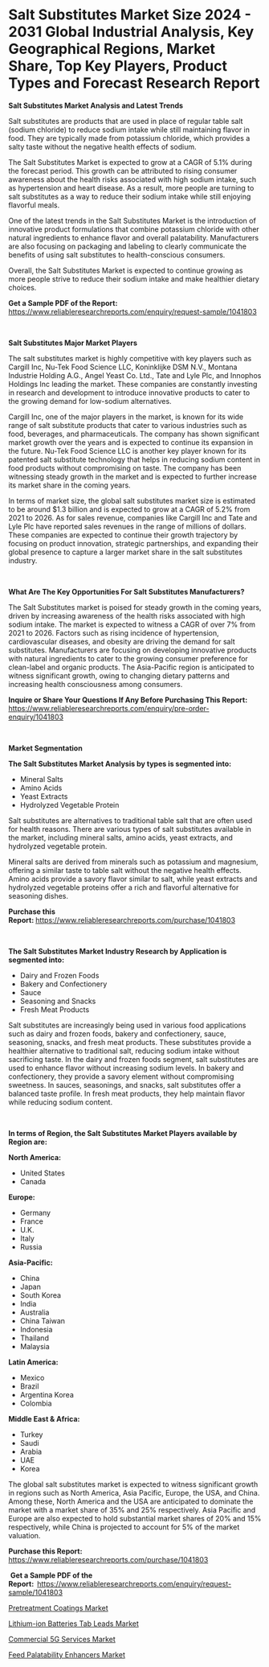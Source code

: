 <p><h1>Salt Substitutes Market Size 2024 - 2031 Global Industrial Analysis, Key Geographical Regions, Market Share, Top Key Players, Product Types and Forecast Research Report</h1></p><p><strong>Salt Substitutes Market Analysis and Latest Trends</strong></p>
<p><p>Salt substitutes are products that are used in place of regular table salt (sodium chloride) to reduce sodium intake while still maintaining flavor in food. They are typically made from potassium chloride, which provides a salty taste without the negative health effects of sodium.</p><p>The Salt Substitutes Market is expected to grow at a CAGR of 5.1% during the forecast period. This growth can be attributed to rising consumer awareness about the health risks associated with high sodium intake, such as hypertension and heart disease. As a result, more people are turning to salt substitutes as a way to reduce their sodium intake while still enjoying flavorful meals.</p><p>One of the latest trends in the Salt Substitutes Market is the introduction of innovative product formulations that combine potassium chloride with other natural ingredients to enhance flavor and overall palatability. Manufacturers are also focusing on packaging and labeling to clearly communicate the benefits of using salt substitutes to health-conscious consumers.</p><p>Overall, the Salt Substitutes Market is expected to continue growing as more people strive to reduce their sodium intake and make healthier dietary choices.</p></p>
<p><strong>Get a Sample PDF of the Report:&nbsp;</strong> <a href="https://www.reliableresearchreports.com/enquiry/request-sample/1041803">https://www.reliableresearchreports.com/enquiry/request-sample/1041803</a></p>
<p>&nbsp;</p>
<p><strong>Salt Substitutes Major Market Players</strong></p>
<p><p>The salt substitutes market is highly competitive with key players such as Cargill Inc, Nu-Tek Food Science LLC, Koninklijke DSM N.V., Montana Industrie Holding A.G., Angel Yeast Co. Ltd., Tate and Lyle Plc, and Innophos Holdings Inc leading the market. These companies are constantly investing in research and development to introduce innovative products to cater to the growing demand for low-sodium alternatives.</p><p>Cargill Inc, one of the major players in the market, is known for its wide range of salt substitute products that cater to various industries such as food, beverages, and pharmaceuticals. The company has shown significant market growth over the years and is expected to continue its expansion in the future. Nu-Tek Food Science LLC is another key player known for its patented salt substitute technology that helps in reducing sodium content in food products without compromising on taste. The company has been witnessing steady growth in the market and is expected to further increase its market share in the coming years.</p><p>In terms of market size, the global salt substitutes market size is estimated to be around $1.3 billion and is expected to grow at a CAGR of 5.2% from 2021 to 2026. As for sales revenue, companies like Cargill Inc and Tate and Lyle Plc have reported sales revenues in the range of millions of dollars. These companies are expected to continue their growth trajectory by focusing on product innovation, strategic partnerships, and expanding their global presence to capture a larger market share in the salt substitutes industry.</p></p>
<p>&nbsp;</p>
<p><strong>What Are The Key Opportunities For Salt Substitutes Manufacturers?</strong></p>
<p><p>The Salt Substitutes market is poised for steady growth in the coming years, driven by increasing awareness of the health risks associated with high sodium intake. The market is expected to witness a CAGR of over 7% from 2021 to 2026. Factors such as rising incidence of hypertension, cardiovascular diseases, and obesity are driving the demand for salt substitutes. Manufacturers are focusing on developing innovative products with natural ingredients to cater to the growing consumer preference for clean-label and organic products. The Asia-Pacific region is anticipated to witness significant growth, owing to changing dietary patterns and increasing health consciousness among consumers.</p></p>
<p><strong>Inquire or Share Your Questions If Any Before Purchasing This Report:</strong> <a href="https://www.reliableresearchreports.com/enquiry/pre-order-enquiry/1041803">https://www.reliableresearchreports.com/enquiry/pre-order-enquiry/1041803</a></p>
<p>&nbsp;</p>
<p><strong>Market Segmentation</strong></p>
<p><strong>The Salt Substitutes Market Analysis by types is segmented into:</strong></p>
<p><ul><li>Mineral Salts</li><li>Amino Acids</li><li>Yeast Extracts</li><li>Hydrolyzed Vegetable Protein</li></ul></p>
<p><p>Salt substitutes are alternatives to traditional table salt that are often used for health reasons. There are various types of salt substitutes available in the market, including mineral salts, amino acids, yeast extracts, and hydrolyzed vegetable protein. </p><p>Mineral salts are derived from minerals such as potassium and magnesium, offering a similar taste to table salt without the negative health effects. Amino acids provide a savory flavor similar to salt, while yeast extracts and hydrolyzed vegetable proteins offer a rich and flavorful alternative for seasoning dishes.</p></p>
<p><strong>Purchase this Report:&nbsp;</strong><a href="https://www.reliableresearchreports.com/purchase/1041803">https://www.reliableresearchreports.com/purchase/1041803</a></p>
<p>&nbsp;</p>
<p><strong>The Salt Substitutes Market Industry Research by Application is segmented into:</strong></p>
<p><ul><li>Dairy and Frozen Foods</li><li>Bakery and Confectionery</li><li>Sauce</li><li>Seasoning and Snacks</li><li>Fresh Meat Products</li></ul></p>
<p><p>Salt substitutes are increasingly being used in various food applications such as dairy and frozen foods, bakery and confectionery, sauce, seasoning, snacks, and fresh meat products. These substitutes provide a healthier alternative to traditional salt, reducing sodium intake without sacrificing taste. In the dairy and frozen foods segment, salt substitutes are used to enhance flavor without increasing sodium levels. In bakery and confectionery, they provide a savory element without compromising sweetness. In sauces, seasonings, and snacks, salt substitutes offer a balanced taste profile. In fresh meat products, they help maintain flavor while reducing sodium content.</p></p>
<p>&nbsp;</p>
<p><strong>In terms of Region, the Salt Substitutes Market Players available by Region are:</strong></p>
<p>
    <p> <strong> North America: </strong>
        <ul>
            <li>United States</li>
            <li>Canada</li>
        </ul>
        </p> 
    <p> <strong> Europe: </strong>
        <ul>
            <li>Germany</li>
            <li>France</li>
            <li>U.K.</li>
            <li>Italy</li>
            <li>Russia</li>
        </ul>
        </p> 
    <p> <strong> Asia-Pacific: </strong>
        <ul>
            <li>China</li>
            <li>Japan</li>
            <li>South Korea</li>
            <li>India</li>
            <li>Australia</li>
            <li>China Taiwan</li>
            <li>Indonesia</li>
            <li>Thailand</li>
            <li>Malaysia</li>
        </ul>
        </p> 
    <p> <strong> Latin America: </strong>
        <ul>
            <li>Mexico</li>
            <li>Brazil</li>
            <li>Argentina Korea</li>
            <li>Colombia</li>
        </ul>
        </p> 
    <p> <strong> Middle East & Africa: </strong>
        <ul>
            <li>Turkey</li>
            <li>Saudi</li>
            <li>Arabia</li>
            <li>UAE</li>
            <li>Korea</li>
        </ul>
    </p>
    </p>
<p><p>The global salt substitutes market is expected to witness significant growth in regions such as North America, Asia Pacific, Europe, the USA, and China. Among these, North America and the USA are anticipated to dominate the market with a market share of 35% and 25% respectively. Asia Pacific and Europe are also expected to hold substantial market shares of 20% and 15% respectively, while China is projected to account for 5% of the market valuation.</p></p>
<p><strong>Purchase this Report: </strong><a href="https://www.reliableresearchreports.com/purchase/1041803">https://www.reliableresearchreports.com/purchase/1041803</a></p>
<p>&nbsp;<strong>Get a Sample PDF of the Report:&nbsp;&nbsp;</strong><a href="https://www.reliableresearchreports.com/enquiry/request-sample/1041803">https://www.reliableresearchreports.com/enquiry/request-sample/1041803</a></p>
<p><strong></strong></p>
<p><p><a href="https://github.com/joannagoyvaerts/Market-Research-Report-List-1/blob/main/pretreatment-coatings-market.md">Pretreatment Coatings Market</a></p><p><a href="https://view.publitas.com/reportprime-1/lithium-ion-batteries-tab-leads-market-research-report-reveals-the-latest-trends-and-opportunities-of-this-market-for-period-from-2023-2030/">Lithium-ion Batteries Tab Leads Market</a></p><p><a href="https://valiant-lunge-8fe.notion.site/Global-Commercial-5G-Services-Market-by-Types-Applications-and-Major-Players-with-Regional-Growth-45fba0af6440491f9291ce7912b80cf2">Commercial 5G Services Market</a></p><p><a href="https://github.com/lubmix/Market-Research-Report-List-1/blob/main/feed-palatability-enhancers-market.md">Feed Palatability Enhancers Market</a></p></p>